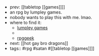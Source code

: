 - prev: [[tabletop [[games]]]]
- an rpg by lumpley games.
- nobody wants to play this with me. lmao.
- where to find it:
	- [lumpley games](https://lumpley.games/)
	-
	- [rpggeek](https://rpggeek.com/rpg/867/kill-puppies-satan)
- next: [[hot gay bro dragons]]
- tags:: #rpg #satan #[[tabletop [[games]]]]